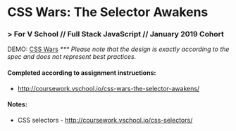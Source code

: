 # CSS Wars: The Selector Awakens
### > For V School // Full Stack JavaScript // January 2019 Cohort

DEMO: <a href="http://htmlpreview.github.com/?https://github.com/yummywakame/assignments/blob/master/exercises/week-01/css-wars/index.html" target="_blank">CSS Wars</a> _*** Please note that the design is exactly according to the spec and does not represent best practices._

#### Completed according to assignment instructions: 
- http://coursework.vschool.io/css-wars-the-selector-awakens/

#### Notes:
- CSS selectors - http://coursework.vschool.io/css-selectors/
